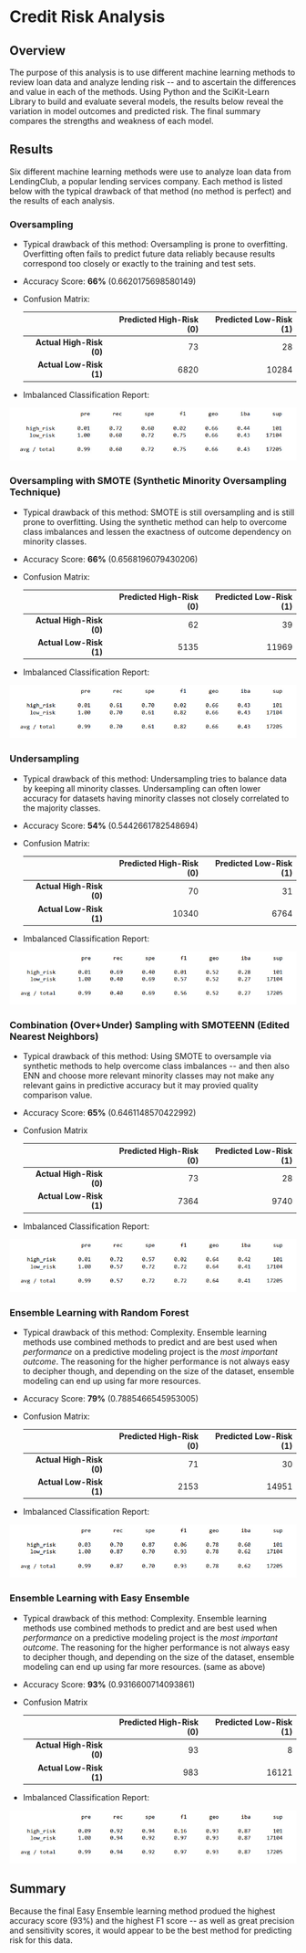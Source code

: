 # Credit Risk Analysis

## Overview
The purpose of this analysis is to use different machine learning methods to review loan data and analyze lending risk -- and to ascertain the differences and value in each of the methods. Using Python and the SciKit-Learn Library to build and evaluate several models, the results below reveal the variation in model outcomes and predicted risk. The final summary compares the strengths and weakness of each model.

## Results
Six different machine learning methods were use to analyze loan data from LendingClub, a popular lending services company. Each method is listed below with the typical drawback of that method (no method is perfect) and the results of each analysis.

### Oversampling
- Typical drawback of this method: Oversampling is prone to overfitting. Overfitting often fails to predict future data reliably because results correspond too closely or exactly to the training and test sets.
- Accuracy Score: **66%** (0.6620175698580149)
- Confusion Matrix:

  |  | Predicted High-Risk (0) | Predicted Low-Risk (1) |
  | ---: | ---: | ---: |
  | **Actual High-Risk (0)** | 	73 |   	 28 |
  | **Actual Low-Risk (1)** | 6820 | 	10284 |

- Imbalanced Classification Report:
<img src="https://github.com/miwermi/credit-risk-analysis/blob/main/graphics/oversampling.jpg" alt ="graphic">


### Oversampling with SMOTE (Synthetic Minority Oversampling Technique)
- Typical drawback of this method: SMOTE is still oversampling and is still prone to overfitting. Using the synthetic method can help to overcome class imbalances and lessen the exactness of outcome dependency on minority classes.
- Accuracy Score: **66%** (0.6568196079430206)
- Confusion Matrix:

  |  | Predicted High-Risk (0) | Predicted Low-Risk (1) |
  | ---: | ---: | ---: |
  | **Actual High-Risk (0)** | 	62 | 	  39 |
  | **Actual Low-Risk (1)** | 5135 | 11969 |

- Imbalanced Classification Report:
<img src="https://github.com/miwermi/credit-risk-analysis/blob/main/graphics/smote.jpg" alt ="graphic">

### Undersampling
- Typical drawback of this method: Undersampling tries to balance data by keeping all minority classes. Undersampling can often lower accuracy for datasets having minority classes not closely correlated to the majority classes.
- Accuracy Score: **54%** (0.5442661782548694)
- Confusion Matrix: 

  |  | Predicted High-Risk (0) | Predicted Low-Risk (1) |
  | ---: | ---: | ---: |
  | **Actual High-Risk (0)**  | 	 70 |   	31 |
  | **Actual Low-Risk (1)** | 10340 | 	6764 |

- Imbalanced Classification Report:
<img src="https://github.com/miwermi/credit-risk-analysis/blob/main/graphics/undersampling.jpg" alt ="graphic">

### Combination (Over+Under) Sampling with SMOTEENN (Edited Nearest Neighbors)
- Typical drawback of this method: Using SMOTE to oversample via synthetic methods to help overcome class imbalances -- and then also ENN and choose more relevant minority classes may not make any relevant gains in predictive accuracy but it may provied quality comparison value.
- Accuracy Score: **65%** (0.6461148570422992)
- Confusion Matrix
  	
  |  | Predicted High-Risk (0) | Predicted Low-Risk (1) |
  | ---: | ---: | ---: |
  | **Actual High-Risk (0)**  |	73 |	  28 |
  | **Actual Low-Risk (1)** |	7364 |	9740 |

- Imbalanced Classification Report:
<img src="https://github.com/miwermi/credit-risk-analysis/blob/main/graphics/smoteenn.jpg" alt ="graphic">

### Ensemble Learning with Random Forest
- Typical drawback of this method: Complexity. Ensemble learning methods use combined methods to predict and are best used when *performance* on a predictive modeling project is the *most important outcome*. The reasoning for the higher performance is not always easy to decipher though, and depending on the size of the dataset, ensemble modeling can end up using far more resources.
- Accuracy Score: **79%** (0.7885466545953005) 
- Confusion Matrix:
  	
  |  | Predicted High-Risk (0) | Predicted Low-Risk (1) |
  | ---: | ---: | ---: |
  | **Actual High-Risk (0)**  | 	71 |    30 | 
  | **Actual Low-Risk (1)** | 2153 | 14951 | 
  
- Imbalanced Classification Report:
<img src="https://github.com/miwermi/credit-risk-analysis/blob/main/graphics/randomforest.jpg" alt ="graphic">

### Ensemble Learning with Easy Ensemble
- Typical drawback of this method: Complexity. Ensemble learning methods use combined methods to predict and are best used when *performance* on a predictive modeling project is the *most important outcome*. The reasoning for the higher performance is not always easy to decipher though, and depending on the size of the dataset, ensemble modeling can end up using far more resources. (same as above)
- Accuracy Score: **93%** (0.9316600714093861)
- Confusion Matrix

  |  | Predicted High-Risk (0) | Predicted Low-Risk (1) |
  | ---: | ---: | ---: |
  | **Actual High-Risk (0)**  | 93 |     8 |
  | **Actual Low-Risk (1)** | 983 | 16121 |
  
- Imbalanced Classification Report:
<img src="https://github.com/miwermi/credit-risk-analysis/blob/main/graphics/easyensemble.jpg" alt ="graphic">

## Summary
Because the final Easy Ensemble learning method produed the highest accuracy score (93%) and the highest F1 score -- as well as great precision and sensitivity scores, it would appear to be the best method for predicting risk for this data.
